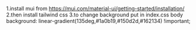 1.install mui from
https://mui.com/material-ui/getting-started/installation/
2.then install  tailwind css
3.to change background put in index.css body
background: linear-gradient(135deg,#1a0b19,#150d2d,#162134) !important;
